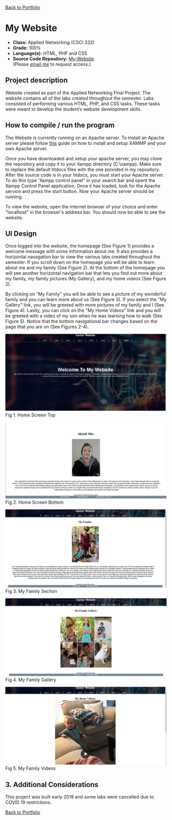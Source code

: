 [Back to Portfolio](./)

My Website
===============

-   **Class:** Applied Networking (CSCI 332)
-   **Grade:**  100%
-   **Language(s):** HTML, PHP and CSS
-   **Source Code Repository:** [My-Website](https://github.com/Xcar17/Website)  
    (Please [email me](mailto:cror93@gmail.com?subject=GitHub%20Access) to request access.)

## Project description

Website created as part of the Applied Networking Final Project. The website contains all of the labs created throughout the semester. Labs consisted of performing various HTML, PHP, and CSS tasks. These tasks were meant to develop the student’s website development skills.

## How to compile / run the program

The Website is currently running on an Apache server. To install an Apache server please follow [this](https://www.ionos.com/digitalguide/server/tools/xampp-tutorial-create-your-own-local-test-server/) guide on how to install and setup XAMMP and your own Apache server.

Once you have downloaded and setup your apache server, you may clone the repository and copy it to your Xampp directory (C:\xampp). Make sure to replace the default htdocs files with the one provided in my repository. After the source code is in your htdocs, you must start your Apache server. To do this type 'Xampp control panel" in your search bar and opent the Xampp Control Panel application. Once it has loaded, look for the Apache service and press the start button. Now your Apache server should be running.

To view the website, open the internet browser of your choice and enter "localhost" in the browser's address bar. You should now be able to see the website.

## UI Design

Once logged into the website, the homepage (See Figure 1) provides a welcome message with some information about me. It also provides a horizontal navagation bar to view the various labs created throughout the semester. If you scroll down on the homepage you will be able to learn about me and my family (See Figure 2). At the bottom of the homepage you will see another horizontal navigation bar that lets you find out more about my family, my family pictures (My Gallery), and my home videos (See Figure 2).

By clicking on "My Family" you will be able to see a picture of my wonderful family and you can learn more about us (See Figure 3). If you select the "My Gallery" link, you will be greeted with more pictures of my family and I (See Figure 4). Lastly, you can click on the "My Home Videos" link and you will be greeted with a video of my son when he was learning how to walk (See Figure 5). Notice that the bottom navigational bar changes based on the page that you are on (See Figures 2-4). 



![screenshot](/Website/Website1.JPG)
Fig 1. Home Screen Top

![screenshot](/Website/Website2.JPG)
Fig 2. Home Screen Bottom

![screenshot](/Website/myfamily.JPG)
Fig 3. My Family Section

![screenshot](/Website/Mygallery.JPG)
Fig 4. My Family Gallery

![screenshot](/Website/myfamilyvideos.JPG)
Fig 5. My Family Videos


## 3. Additional Considerations

This project was built early 2019 and some labs were cancelled due to COVID 19 restrictions.

[Back to Portfolio](./)
